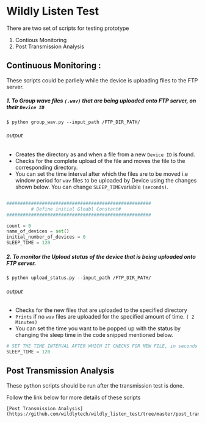
# Wildly Listen Test

There are two set of scripts for testing prototype
1. Contious Monitoring 
2. Post Transmission Analysis

## Continuous Monitoring : 
These scripts could be parllely while the device is uploading files to the FTP server.

##### 1. To Group wave files ```(.wav)``` that are being uploaded onto FTP server, on their ```Device ID ```

```shell
$ python group_wav.py --input_path /FTP_DIR_PATH/
```
######  output
* Creates the directory as and when a file from a new ```Device ID``` is found.
* Checks for the complete upload of the file and moves the file to the corresponding directory.
* You can set the time interval after which the files are to be moved i.e window period for ```wav``` files to be uploaded by Device  using the changes shown below. You can change ```SLEEP_TIME```variable ```(seconds)```.

```python

#####################################################
         # Define initial Gloabl Constant#
#####################################################

count = 0
name_of_devices = set()
initial_number_of_devices = 0
SLEEP_TIME = 120

```

##### 2. To monitor the Upload status of the device that is being uploaded onto FTP server.

```shell
$ python upload_status.py --input_path /FTP_DIR_PATH/
```
###### output 
* Checks for the new files that are uploaded to the specified directory
* ```Prints``` if no ```wav``` files are uploaded for the specified amount of time. ```( 2 Minutes)```
* You can set the time you want to be popped up with the status by changing the sleep time in the code snipped mentioned below.
```python
# SET THE TIME INTERVAL AFTER WHICH IT CHECKS FOR NEW FILE, in seconds
SLEEP_TIME = 120
```


## Post Transmission Analysis
These python scripts should be run after the transmission test is done.

Follow the link below for more details of these scripts
```
[Post Transmission Analysis](https://github.com/wildlytech/wildly_listen_test/tree/master/post_transmission_analysis)
```
